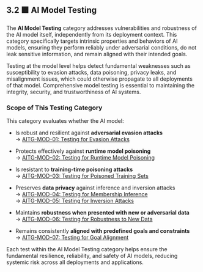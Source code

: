
## 3.2 🟪 AI Model Testing

The **AI Model Testing** category addresses vulnerabilities and robustness of the AI model itself, independently from its deployment context. This category specifically targets intrinsic properties and behaviors of AI models, ensuring they perform reliably under adversarial conditions, do not leak sensitive information, and remain aligned with their intended goals.

Testing at the model level helps detect fundamental weaknesses such as susceptibility to evasion attacks, data poisoning, privacy leaks, and misalignment issues, which could otherwise propagate to all deployments of that model. Comprehensive model testing is essential to maintaining the integrity, security, and trustworthiness of AI systems.

### Scope of This Testing Category

This category evaluates whether the AI model:

- Is robust and resilient against **adversarial evasion attacks**  
  → [AITG-MOD-01: Testing for Evasion Attacks](/Document/content/tests/AITG-MOD-01_Testing_for_Evasion_Attacks.md)

- Protects effectively against **runtime model poisoning**  
  → [AITG-MOD-02: Testing for Runtime Model Poisoning](/Document/content/tests/AITG-MOD-02_Testing_for_Runtime_Model_Poisoning.md)

- Is resistant to **training-time poisoning attacks**  
  → [AITG-MOD-03: Testing for Poisoned Training Sets](/Document/content/tests/AITG-MOD-03_Testing_for_Poisoned_Training_Sets.md)  


- Preserves **data privacy** against inference and inversion attacks  
  → [AITG-MOD-04: Testing for Membership Inference](/Document/content/tests/AITG-MOD-04_Testing_for_Membership_Inference.md)  
  → [AITG-MOD-05: Testing for Inversion Attacks](/Document/content/tests/AITG-MOD-05_Testing_for_Inversion_Attacks.md)

- Maintains **robustness when presented with new or adversarial data**  
  → [AITG-MOD-06: Testing for Robustness to New Data](/Document/content/tests/AITG-MOD-06_Testing_for_Robustness_to_New_Data.md)

- Remains consistently **aligned with predefined goals and constraints**  
  → [AITG-MOD-07: Testing for Goal Alignment](/Document/content/tests/AITG-MOD-07_Testing_for_Goal_Alignment.md)

Each test within the AI Model Testing category helps ensure the fundamental resilience, reliability, and safety of AI models, reducing systemic risk across all deployments and applications.
